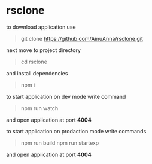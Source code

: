 # rsclone

to download application use

> git clone https://github.com/AinuAnna/rsclone.git

next move to project directory

> cd rsclone

and install dependencies

> npm i

to start application on dev mode write command

> npm run watch

and open application at port **4004**

to start application on prodaction mode write commands

> npm run build
> npm run startexp

and open application at port **4004**
